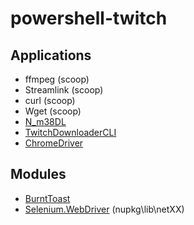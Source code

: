 # powershell-twitch

## Applications
+ ffmpeg (scoop)
+ Streamlink (scoop)
+ curl (scoop)
+ Wget (scoop)
+ [N_m38DL](https://github.com/nilaoda/N_m3u8DL-CLI)
+ [TwitchDownloaderCLI](https://github.com/lay295/TwitchDownloader)
+ [ChromeDriver](https://sites.google.com/chromium.org/driver/downloads?authuser=0)

## Modules
+ [BurntToast](https://www.powershellgallery.com/packages/BurntToast/)
+ [Selenium.WebDriver](https://www.nuget.org/packages/Selenium.WebDriver) (nupkg\lib\netXX\)